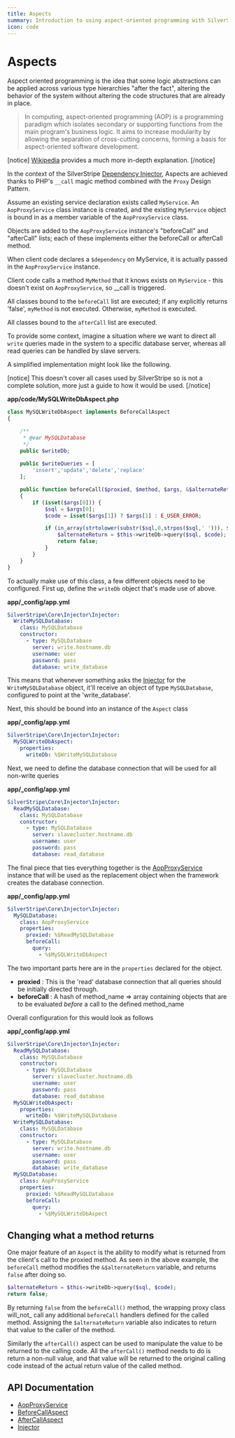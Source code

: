 ```yaml
---
title: Aspects
summary: Introduction to using aspect-oriented programming with SilverStripe.
icon: code
---
```


# Aspects

Aspect oriented programming is the idea that some logic abstractions can be applied across various type hierarchies 
"after the fact", altering the behavior of the system without altering the code structures that are already in place. 

> In computing, aspect-oriented programming (AOP) is a programming paradigm which isolates secondary or supporting 
> functions from the main program's business logic. It aims to increase modularity by allowing the separation of 
> cross-cutting concerns, forming a basis for aspect-oriented software development.

[notice]
[Wikipedia](http://en.wikipedia.org/wiki/Aspect-oriented_programming) provides a much more in-depth explanation.
[/notice]

In the context of the SilverStripe [Dependency Injector](injector), Aspects are achieved thanks to PHP's `__call` magic 
method combined with the `Proxy` Design Pattern.

Assume an existing service declaration exists called `MyService`. An `AopProxyService` class instance is created, and 
the existing `MyService` object is bound in as a member variable of the `AopProxyService` class.

Objects are added to the `AopProxyService` instance's "beforeCall" and "afterCall" lists; each of these implements 
either the beforeCall or afterCall method.

When client code declares a `$dependency` on MyService, it is actually passed in the `AopProxyService` instance.

Client code calls a method `MyMethod` that it knows exists on `MyService` - this doesn't exist on `AopProxyService`, so 
__call is triggered.

All classes bound to the `beforeCall` list are executed; if any explicitly returns 'false', `myMethod` is not executed.
Otherwise, `myMethod` is executed. 

All classes bound to the `afterCall` list are executed.

To provide some context, imagine a situation where we want to direct all `write` queries made in the system to a 
specific database server, whereas all read queries can be handled by slave servers. 

A simplified implementation might look like the following.

[notice]
This doesn't cover all cases used by SilverStripe so is not a complete solution, more just a guide to how it would be 
used. 
[/notice]

**app/code/MySQLWriteDbAspect.php**


```php
class MySQLWriteDbAspect implements BeforeCallAspect 
{

    /**
     * @var MySQLDatabase
     */
    public $writeDb;
    
    public $writeQueries = [
        'insert','update','delete','replace'
    ];

    public function beforeCall($proxied, $method, $args, &$alternateReturn) 
    {
        if (isset($args[0])) {
            $sql = $args[0];
            $code = isset($args[1]) ? $args[1] : E_USER_ERROR;

            if (in_array(strtolower(substr($sql,0,strpos($sql,' '))), $this->writeQueries)) {
                $alternateReturn = $this->writeDb->query($sql, $code);
                return false;
            }
        }
    }
}
```

To actually make use of this class, a few different objects need to be configured. First up, define the `writeDb`
object that's made use of above.

**app/_config/app.yml**


```yml
SilverStripe\Core\Injector\Injector:
  WriteMySQLDatabase:
    class: MySQLDatabase
    constructor:
      - type: MySQLDatabase
        server: write.hostname.db
        username: user
        password: pass
        database: write_database
```

This means that whenever something asks the [Injector](api:SilverStripe\Core\Injector\Injector) for the `WriteMySQLDatabase` object, it'll receive an object 
of type `MySQLDatabase`, configured to point at the 'write_database'.

Next, this should be bound into an instance of the `Aspect` class

**app/_config/app.yml**

```yml
SilverStripe\Core\Injector\Injector:
  MySQLWriteDbAspect:
    properties:
      writeDb: %$WriteMySQLDatabase
```

Next, we need to define the database connection that will be used for all non-write queries

**app/_config/app.yml**

```yml
SilverStripe\Core\Injector\Injector:
  ReadMySQLDatabase:
    class: MySQLDatabase
    constructor:
      - type: MySQLDatabase
        server: slavecluster.hostname.db
        username: user
        password: pass
        database: read_database
```

The final piece that ties everything together is the [AopProxyService](api:SilverStripe\Core\Injector\AopProxyService) instance that will be used as the replacement
object when the framework creates the database connection.

**app/_config/app.yml**

```yml
SilverStripe\Core\Injector\Injector:
  MySQLDatabase:
    class: AopProxyService
    properties:
      proxied: %$ReadMySQLDatabase
      beforeCall:
        query: 
          - %$MySQLWriteDbAspect
```

The two important parts here are in the `properties` declared for the object.

- **proxied** : This is the 'read' database connection that all queries should be initially directed through.
- **beforeCall** : A hash of method\_name => array containing objects that are to be evaluated _before_ a call to the 
defined method\_name

Overall configuration for this would look as follows

**app/_config/app.yml**

```yml
SilverStripe\Core\Injector\Injector:
  ReadMySQLDatabase:
    class: MySQLDatabase
    constructor:
      - type: MySQLDatabase
        server: slavecluster.hostname.db
        username: user
        password: pass
        database: read_database
  MySQLWriteDbAspect:
    properties:
      writeDb: %$WriteMySQLDatabase
  WriteMySQLDatabase:
    class: MySQLDatabase
    constructor:
      - type: MySQLDatabase
        server: write.hostname.db
        username: user
        password: pass
        database: write_database
  MySQLDatabase:
    class: AopProxyService
    properties:
      proxied: %$ReadMySQLDatabase
      beforeCall:
        query: 
          - %$MySQLWriteDbAspect
```

## Changing what a method returns

One major feature of an `Aspect` is the ability to modify what is returned from the client's call to the proxied method.
As seen in the above example, the `beforeCall` method modifies the `&$alternateReturn` variable, and returns `false` 
after doing so. 

```php
$alternateReturn = $this->writeDb->query($sql, $code);
return false;
```

By returning `false` from the `beforeCall()` method, the wrapping proxy class will_not_ call any additional `beforeCall`
handlers defined for the called method. Assigning the `$alternateReturn` variable also indicates to return that value
to the caller of the method. 

Similarly the `afterCall()` aspect can be used to manipulate the value to be returned to the calling code. All the
`afterCall()` method needs to do is return a non-null value, and that value will be returned to the original calling 
code instead of the actual return value of the called method. 


## API Documentation

* [AopProxyService](api:SilverStripe\Core\Injector\AopProxyService)
* [BeforeCallAspect](api:SilverStripe\Core\Injector\BeforeCallAspect)
* [AfterCallAspect](api:SilverStripe\Core\Injector\AfterCallAspect)
* [Injector](api:SilverStripe\Core\Injector\Injector)
